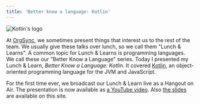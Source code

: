 ```yaml
---
title: 'Better know a language: Kotlin'
---
```


![Kotlin's logo][1]

At [OrgSync][2], we sometimes present things that interest us to the rest of
the team. We usually give these talks over lunch, so we call them "Lunch &
Learns". A common topic for Lunch & Learns is programming languages. We call
these our "Better Know a Language" series. Today I presented my Lunch & Learn,
*Better Know a Language: Kotlin*. It covered [Kotlin][3], an object-oriented
programming language for the JVM and JavaScript.

For the first time ever, we broadcast our Lunch & Learn live as a Hangout on
Air. The presentation is now available as [a YouTube video][5]. Also [the
slides][6] are available on this site.

[1]: /static/images/2015/07/14/kotlin.svg
[2]: http://www.orgsync.com
[3]: https://kotlinlang.org
[5]: https://www.youtube.com/watch?v=GIFD1AcNv-Q
[6]: /static/pages/2015-07-14-better-know-a-language-kotlin.html
